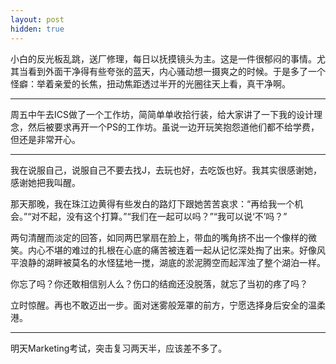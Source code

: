```yaml
---
layout: post
hidden: true
---
```

小白的反光板乱跳，送厂修理，每日以抚摸镜头为主。这是一件很郁闷的事情。尤其当看到外面干净得有些夸张的蓝天，内心骚动想一摄爽之的时候。于是多了一个怪癖：举着亲爱的长焦，扭动焦距透过半开的光圈往天上看，真干净啊。

* * *

周五中午去ICS做了一个工作坊，简简单单收拾行装，给大家讲了一下我的设计理念，然后被要求再开一个PS的工作坊。虽说一边开玩笑抱怨道他们都不给学费，但还是非常开心。

* * *

我在说服自己，说服自己不要去找J，去玩也好，去吃饭也好。我其实很感谢她，感谢她把我叫醒。

那天那晚，我在珠江边黄得有些发白的路灯下跟她苦苦哀求：“再给我一个机会。”“对不起，没有这个打算。”“我们在一起可以吗？”“我可以说‘不’吗？”

两句清醒而淡定的回答，如同两巴掌扇在脸上，带血的嘴角挤不出一个像样的微笑。内心不堪的难过的扎根在心底的痛苦被连着一起从记忆深处掏了出来。好像风平浪静的湖畔被莫名的水怪猛地一搅，湖底的淤泥腾空而起浑浊了整个湖泊一样。

你忘了吗？你还敢相信别人么？伤口的结痂还没脱落，就忘了当初的疼了吗？

立时惊醒。再也不敢迈出一步。面对迷雾般笼罩的前方，宁愿选择身后安全的温柔港。

* * *

明天Marketing考试，突击复习两天半，应该差不多了。